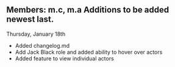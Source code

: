 Members: m.c, m.a
Additions to be added newest last.
----------------------------------

Thursday, January 18th
 - Added changelog.md
 - Add Jack Black role and added ability to hover over actors
 - Added feature to view individual actors
